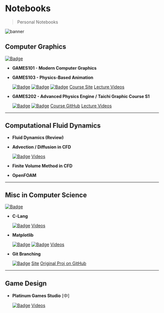 # Notebooks

> Personal Notebooks

![banner](https://nikucyan.github.io/assets/img/Notebooks_banner.jpg)

## Computer Graphics

[![Badge](https://img.shields.io/badge/CG__Notes-Repo-informational)](https://github.com/Nikucyan/Notes_of_Graphics/tree/main)

- **GAMES101 - Modern Computer Graphics**

- **GAMES103 - Physics-Based Animation**

  [![Badge](https://img.shields.io/badge/GAMES103-Repo-informational)](https://github.com/Nikucyan/Notes_of_Graphics/tree/main/GAMES103) [![Badge](https://img.shields.io/badge/GAMES103-Notes-red)](https://nikucyan.github.io/sources/Notebooks/Graphics/GAMES103.html) [![Badge](https://img.shields.io/badge/GAMES103-HW-yellow)](https://Nikucyan.github.io/sources/Notebooks/Graphics/GAMES103_Homework) [Course Site](http://games-cn.org/games103/)  [Lecture Videos](https://www.bilibili.com/video/BV12Q4y1S73g) 
  
- **GAMES202 - Advanced Physics Engine / Taichi Graphic Course S1**

  [![Badge](https://img.shields.io/badge/Taichi-Repo-informational)](https://github.com/Nikucyan/Notes_of_Graphics/tree/main/Taichi)  [![Badge](https://img.shields.io/badge/Taichi-Notes-red)](https://nikucyan.github.io/sources/Notebooks/Graphics/Taichi_Graphics.html) [Course GitHub](https://github.com/taichiCourse01/taichiCourse01)  [Lecture Videos](https://space.bilibili.com/1779922645/channel/seriesdetail?sid=337716&ctype=0)

---

## Computational Fluid Dynamics

- **Fluid Dynamics (Review)**

- **Advection / Diffusion in CFD**

  [![Badge](https://img.shields.io/badge/Adv_Diff-Notes-red)](https://nikucyan.github.io/sources/Notebooks/CFD/Adv_Diff.html) [Videos](https://www.bilibili.com/video/BV13E411B7bK)

- **Finite Volume Method in CFD**

- **OpenFOAM** 

---

## Misc in Computer Science

[![Badge](https://img.shields.io/badge/Misc__Notes-Repo%20-informational)](https://github.com/Nikucyan/Notes_of_Misc)

- **C-Lang** 

  [![Badge](https://img.shields.io/badge/C-Notes-red)](https://nikucyan.github.io/sources/Notebooks/Misc/C)  [Videos](https://www.bilibili.com/video/BV1Q44y1x7Q4)

- **Matplotlib** 

  [![Badge](https://img.shields.io/badge/Matplotlib-Notes-red)](https://nikucyan.github.io/sources/Notebooks/Misc/Matplotlib) [![Badge](https://img.shields.io/badge/Matplotlib-Codes-yellow)](https://github.com/Nikucyan/Notes_of_Misc/tree/main/Matplotlib/Scripts)  [Videos](https://www.bilibili.com/video/BV1Jx411L7LU)

- **Git Branching** 

  [![Badge](https://img.shields.io/badge/Git-Notes-red)](https://nikucyan.github.io/sources/Notebooks/Misc/Git) [Site](https://learngitbranching.js.org/?NODEMO)  [Original Proj on GitHub](https://github.com/pcottle/learnGitBranching)

---

## Game Design

- **Platinum Games Studio** [中]

  [![Badge](https://img.shields.io/badge/Platinum-Notes-red)](https://nikucyan.github.io/sources/Notebooks/Game_Design/Platinium_Games_Course) [Videos](https://www.bilibili.com/cheese/play/ep11043)


